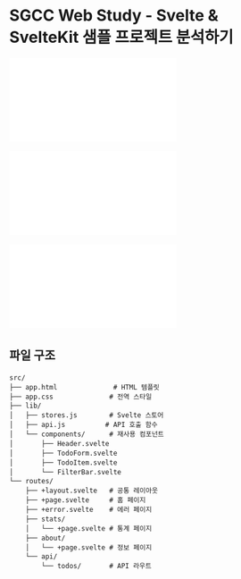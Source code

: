 # SGCC Web Study - Svelte & SvelteKit 샘플 프로젝트 분석하기

![홈페이지](home.pdf)

![통계](stat.pdf)

![정보](info.pdf)

## 파일 구조

```txt
src/
├── app.html              # HTML 템플릿
├── app.css              # 전역 스타일
├── lib/
│   ├── stores.js        # Svelte 스토어
│   ├── api.js          # API 호출 함수
│   └── components/      # 재사용 컴포넌트
│       ├── Header.svelte
│       ├── TodoForm.svelte
│       ├── TodoItem.svelte
│       └── FilterBar.svelte
└── routes/
    ├── +layout.svelte   # 공통 레이아웃
    ├── +page.svelte     # 홈 페이지
    ├── +error.svelte    # 에러 페이지
    ├── stats/
    │   └── +page.svelte # 통계 페이지
    ├── about/
    │   └── +page.svelte # 정보 페이지
    └── api/
        └── todos/       # API 라우트

```
